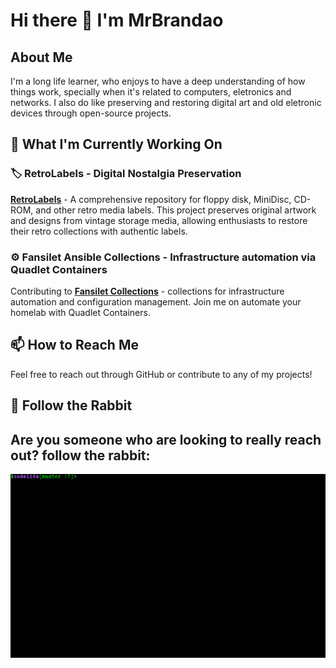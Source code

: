 # Hi there 👋 I'm MrBrandao

## About Me

I'm a long life learner, who enjoys to have a deep understanding of how things work, specially when it's related to computers, eletronics and networks.
I also do like preserving and restoring digital art and old eletronic devices through open-source projects. 

## 🔭 What I'm Currently Working On

### 🏷️ **RetroLabels** - Digital Nostalgia Preservation
**[RetroLabels](https://github.com/mrbrandao/retrolabels)** - A comprehensive repository for floppy disk, MiniDisc, CD-ROM, and other retro media labels. This project preserves original artwork and designs from vintage storage media, allowing enthusiasts to restore their retro collections with authentic labels.

### ⚙️ **Fansilet Ansible Collections** - Infrastructure automation via Quadlet Containers
Contributing to **[Fansilet Collections](https://github.com/orgs/fansilet-collections/repositories)** - collections for infrastructure automation and configuration management. Join me on automate your homelab with Quadlet Containers.


## 📫 How to Reach Me

Feel free to reach out through GitHub or contribute to any of my projects!


## 🐰 Follow the Rabbit

Are you someone who are looking to really reach out? follow the rabbit:
---

![Code Life](https://raw.githubusercontent.com/mrbrandao/codelife/refs/heads/master/gif/codelive-06-25.gif)
